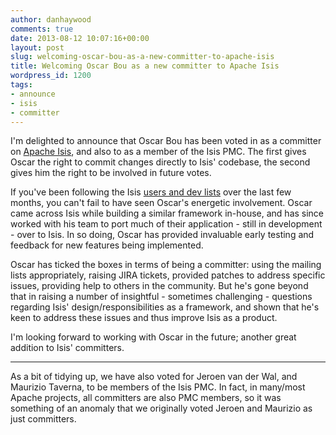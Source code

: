 ```yaml
---
author: danhaywood
comments: true
date: 2013-08-12 10:07:16+00:00
layout: post
slug: welcoming-oscar-bou-as-a-new-committer-to-apache-isis
title: Welcoming Oscar Bou as a new committer to Apache Isis
wordpress_id: 1200
tags:
- announce
- isis
- committer
---
```


I'm delighted to announce that Oscar Bou has been voted in as a committer on [Apache Isis](http://isis.apache.org), and also to as a member of the Isis PMC. The first gives Oscar the right to commit changes directly to Isis' codebase, the second gives him the right to be involved in future votes.

If you've been following the Isis [users and dev lists](http://isis.apache.org/support.html) over the last few months, you can't fail to have seen Oscar's energetic involvement. Oscar came across Isis while building a similar framework in-house, and has since worked with his team to port much of their application - still in development - over to Isis. In so doing, Oscar has provided invaluable early testing and feedback for new features being implemented.

Oscar has ticked the boxes in terms of being a committer: using the mailing lists appropriately, raising JIRA tickets, provided patches to address specific issues, providing help to others in the community. But he's gone beyond that in raising a number of insightful - sometimes challenging - questions regarding Isis' design/responsibilities as a framework, and shown that he's keen to address these issues and thus improve Isis as a product.

I'm looking forward to working with Oscar in the future; another great addition to Isis' committers.



* * *



As a bit of tidying up, we have also voted for Jeroen van der Wal, and Maurizio Taverna, to be members of the Isis PMC. In fact, in many/most Apache projects, all committers are also PMC members, so it was something of an anomaly that we originally voted Jeroen and Maurizio as just committers.
